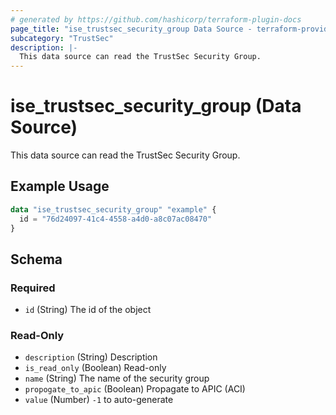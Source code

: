 ```yaml
---
# generated by https://github.com/hashicorp/terraform-plugin-docs
page_title: "ise_trustsec_security_group Data Source - terraform-provider-ise"
subcategory: "TrustSec"
description: |-
  This data source can read the TrustSec Security Group.
---
```


# ise_trustsec_security_group (Data Source)

This data source can read the TrustSec Security Group.

## Example Usage

```terraform
data "ise_trustsec_security_group" "example" {
  id = "76d24097-41c4-4558-a4d0-a8c07ac08470"
}
```

<!-- schema generated by tfplugindocs -->
## Schema

### Required

- `id` (String) The id of the object

### Read-Only

- `description` (String) Description
- `is_read_only` (Boolean) Read-only
- `name` (String) The name of the security group
- `propogate_to_apic` (Boolean) Propagate to APIC (ACI)
- `value` (Number) `-1` to auto-generate
